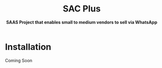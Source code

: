 <div align="center">
  <br>
  <h1>SAC Plus</h1>
  <strong>SAAS Project that enables small to medium vendors to sell via WhatsApp</strong>
  <br>
  <br>
</div>

# Installation

Coming Soon